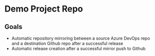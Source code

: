 # Demo Project Repo

## Goals

- Automatic repository mirroring between a source Azure DevOps repo and a destination Github repo after a successful release
- Automatic release creation after a successful mirror push to Github
